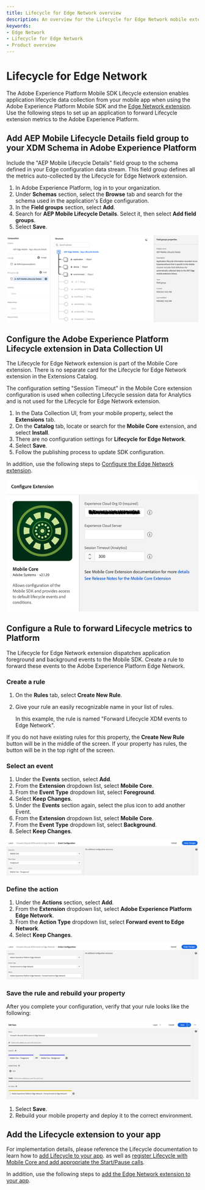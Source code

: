 ```yaml
---
title: Lifecycle for Edge Network overview
description: An overview for the Lifecycle for Edge Network mobile extension.
keywords:
- Edge Network
- Lifecycle for Edge Network
- Product overview
---
```


# Lifecycle for Edge Network

The Adobe Experience Platform Mobile SDK Lifecycle extension enables application lifecycle data collection from your mobile app when using the Adobe Experience Platform Mobile SDK and the [Edge Network extension](../edge-network/index.md). Use the following steps to set up an application to forward Lifecycle extension metrics to the Adobe Experience Platform.

## Add AEP Mobile Lifecycle Details field group to your XDM Schema in Adobe Experience Platform

Include the "AEP Mobile Lifecycle Details" field group to the schema defined in your Edge configuration data stream. This field group defines all the metrics auto-collected by the Lifecycle for Edge Network extension.

1. In Adobe Experience Platform, log in to your organization.
2. Under **Schemas** section, select the **Browse** tab and search for the schema used in the application's Edge configuration.
3. In the **Field groups** section, select **Add**.
4. Search for **AEP Mobile Lifecycle Details**. Select it, then select **Add field groups**.
5. Select **Save**.

![](./assets/index/add-mobile-lifecycle-details.png)

## Configure the Adobe Experience Platform Lifecycle extension in Data Collection UI

<InlineAlert variant="info" slots="text"/>

The Lifecycle for Edge Network extension is part of the Mobile Core extension. There is no separate card for the Lifecycle for Edge Network extension in the Extensions Catalog.

<InlineAlert variant="warning" slots="text"/>

The configuration setting "Session Timeout" in the Mobile Core extension configuration is used when collecting Lifecycle session data for Analytics and is not used for the Lifecycle for Edge Network extension.

1. In the Data Collection UI, from your mobile property, select the **Extensions** tab.
2. On the **Catalog** tab, locate or search for the **Mobile Core** extension, and select **Install**.
3. There are no configuration settings for **Lifecycle for Edge Network**.
4. Select **Save**.
5. Follow the publishing process to update SDK configuration.

In addition, use the following steps to [Configure the Edge Network extension](../edge-network/index.md#configure-edge-network-extension).

![Mobile Core extension configuration](./assets/index/configuration.png)

## Configure a Rule to forward Lifecycle metrics to Platform

The Lifecycle for Edge Network extension dispatches application foreground and background events to the Mobile SDK. Create a rule to forward these events to the Adobe Experience Platform Edge Network.

### Create a rule

1. On the **Rules** tab, select **Create New Rule**.
2. Give your rule an easily recognizable name in your list of rules.

   In this example, the rule is named "Forward Lifecycle XDM events to Edge Network".

<InlineAlert variant="info" slots="text"/>

If you do not have existing rules for this property, the **Create New Rule** button will be in the middle of the screen. If your property has rules, the button will be in the top right of the screen.

### Select an event

1. Under the **Events** section, select **Add**.
2. From the **Extension** dropdown list, select **Mobile Core**.
3. From the **Event Type** dropdown list, select **Foreground**.
4. Select **Keep Changes**.
5. Under the **Events** section again, select the plus icon to add another Event.
6. From the **Extension** dropdown list, select **Mobile Core**.
7. From the **Event Type** dropdown list, select **Background**.
8. Select **Keep Changes**.

![](./assets/index/select-event.png)

### Define the action

1. Under the **Actions** section, select **Add**.
2. From the **Extension** dropdown list, select **Adobe Experience Platform Edge Network**.
3. From the **Action Type** dropdown list, select **Forward event to Edge Network**.
4. Select **Keep Changes**.

![](./assets/index/define-action.png)

### Save the rule and rebuild your property

After you complete your configuration, verify that your rule looks like the following:

![](./assets/index/save-rule.png)

1. Select **Save**.
2. Rebuild your mobile property and deploy it to the correct environment.

## Add the Lifecycle extension to your app

For implementation details, please reference the Lifecycle documentation to learn how to [add Lifecycle to your app](../../home/base/mobile-core/lifecycle/index.md#add-lifecycle-to-your-app). as well as [register Lifecycle with Mobile Core and add appropriate the Start/Pause calls](../../home/base/mobile-core/lifecycle/index.md#register-lifecycle-with-mobile-core-and-add-appropriate-start-pause-calls).

In addition, use the following steps to [add the Edge Network extension to your app](../edge-network/index.md#add-the-edge-network-extension-to-your-app).
